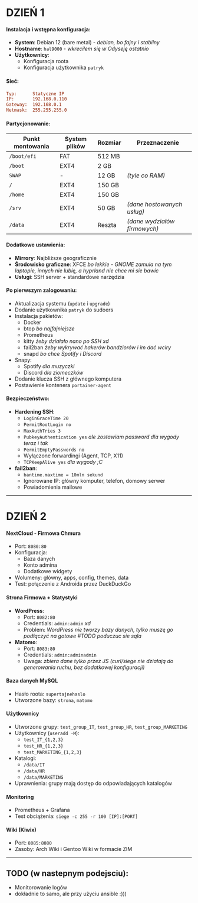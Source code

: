 # DZIEŃ 1

#### Instalacja i wstępna konfiguracja:
- **System**: Debian 12 (bare metal)  - *debian, bo fajny i stabilny*
- **Hostname**: `hal9000` - *wkreciłem się w Odyseję ostatnio*
- **Użytkownicy**:
  - Konfiguracja roota
  - Konfiguracja użytkownika `patryk`

#### Sieć:
```ini
Typ:      Statyczne IP
IP:       192.168.0.110
Gateway:  192.168.0.1
Netmask:  255.255.255.0
```

#### Partycjonowanie:
| Punkt montowania | System plików | Rozmiar  | Przeznaczenie                   |
|------------------|---------------|----------|---------------------------------|
| `/boot/efi`      | FAT           | 512 MB   |                                 |
| `/boot`          | EXT4          | 2 GB     |                                 |
| `SWAP`           | -             | 12 GB    | *(tyle co RAM)*                 |
| `/`              | EXT4          | 150 GB   |                                 |
| `/home`          | EXT4          | 150 GB   |                                 |
| `/srv`           | EXT4          | 50 GB    | *(dane hostowanych usług)*      |
| `/data`          | EXT4          | Reszta   | *(dane wydziałów firmowych)*    |

#### Dodatkowe ustawienia:
- **Mirrory**: Najbliższe geograficznie
- **Środowisko graficzne**: XFCE *bo lekkie - GNOME zamula na tym laptopie, innych nie lubię, a hyprland nie chce mi sie bawic*
- **Usługi**: SSH server + standardowe narzędzia

#### Po pierwszym zalogowaniu:
- Aktualizacja systemu (`update` i `upgrade`)
- Dodanie użytkownika `patryk` do sudoers
- Instalacja pakietów:
  - Docker
  - btop *bo najfajniejsze*
  - Prometheus
  - kitty *żeby działało nano po SSH xd*
  - fail2ban *żeby wykrywać hakerów bandziorów i im dać wciry*
  - snapd *bo chce Spotify i Discord*
- Snapy:
  - Spotify *dla muzyczki*
  - Discord *dla ziomeczków*
- Dodanie klucza SSH z głównego komputera
- Postawienie kontenera `portainer-agent`

#### Bezpieczeństwo:
- **Hardening SSH**:
  - `LoginGraceTime 20`
  - `PermitRootLogin no`
  - `MaxAuthTries 3`
  - `PubkeyAuthentication yes` *ale zostawiam password dla wygody teraz i tak*
  - `PermitEmptyPasswords no`
  - Wyłączone forwardingi (Agent, TCP, X11)
  - `TCPKeepAlive yes` *dla wygody ;C*
- **fail2ban**:
  - `bantime.maxtime = 10mln sekund`
  - Ignorowane IP: główny komputer, telefon, domowy serwer
  - Powiadomienia mailowe

---

# DZIEŃ 2

#### NextCloud - Firmowa Chmura
- Port: `8080:80`
- Konfiguracja:
  - Baza danych
  - Konto admina
  - Dodatkowe widgety
- Wolumeny: główny, apps, config, themes, data
- Test: połączenie z Androida przez DuckDuckGo

#### Strona Firmowa + Statystyki
- **WordPress**:
  - Port: `8082:80`
  - Credentials: `admin:admin` *xd*
  - Problem: *WordPress nie tworzy bazy danych, tylko muszę go podłączyć na gotowe #TODO poduczuc sie sqla*
- **Matomo**:
  - Port: `8083:80`
  - Credentials: `admin:adminadmin`
  - Uwaga: *zbiera dane tylko przez JS (curl/siege nie działają do generowania ruchu, bez dodatkowej konfiguracji)*

#### Baza danych MySQL
- Hasło roota: `supertajnehaslo`
- Utworzone bazy: `strona`, `matomo`

#### Użytkownicy
- Utworzone grupy: `test_group_IT`, `test_group_HR`, `test_group_MARKETING`
- Użytkownicy (`useradd -M`):
  - `test_IT_{1,2,3}`
  - `test_HR_{1,2,3}`
  - `test_MARKETING_{1,2,3}`
- Katalogi:
  - `/data/IT`
  - `/data/HR`
  - `/data/MARKETING`
- Uprawnienia: grupy mają dostęp do odpowiadających katalogów

#### Monitoring
- Prometheus + Grafana
- Test obciążenia: `siege -c 255 -r 100 [IP]:[PORT]`

#### Wiki (Kiwix)
- Port: `8085:8080`
- Zasoby: Arch Wiki i Gentoo Wiki w formacie ZIM

---

## TODO (w nastepnym podejsciu):
- Monitorowanie logów 
- dokładnie to samo, ale przy użyciu ansible :)))

